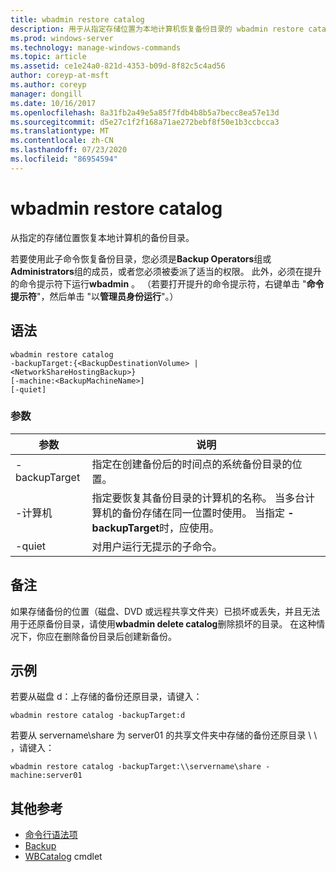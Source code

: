 ```yaml
---
title: wbadmin restore catalog
description: 用于从指定存储位置为本地计算机恢复备份目录的 wbadmin restore catalog 参考文章。
ms.prod: windows-server
ms.technology: manage-windows-commands
ms.topic: article
ms.assetid: ce1e24a0-821d-4353-b09d-8f82c5c4ad56
author: coreyp-at-msft
ms.author: coreyp
manager: dongill
ms.date: 10/16/2017
ms.openlocfilehash: 8a31fb2a49e5a85f7fdb4b8b5a7becc8ea57e13d
ms.sourcegitcommit: d5e27c1f2f168a71ae272bebf8f50e1b3ccbcca3
ms.translationtype: MT
ms.contentlocale: zh-CN
ms.lasthandoff: 07/23/2020
ms.locfileid: "86954594"
---
```

# <a name="wbadmin-restore-catalog"></a>wbadmin restore catalog

从指定的存储位置恢复本地计算机的备份目录。

若要使用此子命令恢复备份目录，您必须是**Backup Operators**组或**Administrators**组的成员，或者您必须被委派了适当的权限。 此外，必须在提升的命令提示符下运行**wbadmin** 。 （若要打开提升的命令提示符，右键单击 "**命令提示符**"，然后单击 "以**管理员身份运行**"。）

## <a name="syntax"></a>语法

```
wbadmin restore catalog
-backupTarget:{<BackupDestinationVolume> | <NetworkShareHostingBackup>}
[-machine:<BackupMachineName>]
[-quiet]
```

### <a name="parameters"></a>参数

|参数|说明|
|---------|-----------|
|-backupTarget|指定在创建备份后的时间点的系统备份目录的位置。|
|-计算机|指定要恢复其备份目录的计算机的名称。 当多台计算机的备份存储在同一位置时使用。 当指定 **-backupTarget**时，应使用。|
|-quiet|对用户运行无提示的子命令。|

## <a name="remarks"></a>备注

如果存储备份的位置（磁盘、DVD 或远程共享文件夹）已损坏或丢失，并且无法用于还原备份目录，请使用**wbadmin delete catalog**删除损坏的目录。 在这种情况下，你应在删除备份目录后创建新备份。

## <a name="examples"></a>示例

若要从磁盘 d：上存储的备份还原目录，请键入：
```
wbadmin restore catalog -backupTarget:d
```
若要从 servername\share 为 server01 的共享文件夹中存储的备份还原目录 \\ \\ ，请键入：
```
wbadmin restore catalog -backupTarget:\\servername\share -machine:server01
```

## <a name="additional-references"></a>其他参考

- [命令行语法项](command-line-syntax-key.md)
-   [Backup](wbadmin.md)
-   [WBCatalog](/powershell/module/windowserverbackup/?view=winserver2012r2-ps) cmdlet

